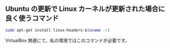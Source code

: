 ## Ubuntu の更新で Linux カーネルが更新された場合に良く使うコマンド


```bash
sudo apt-get install linux-headers-$(uname -r)
```
VirtualBox 関連にて、私の環境ではこのコマンドが必要です。

